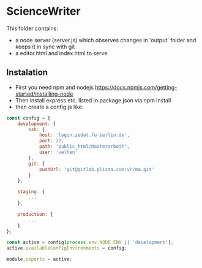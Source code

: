 # ScienceWriter
This folder contains:
* a node server (server.js) which observes changes in 'output' folder and keeps it in sync with git
* a editor.html and index.html to serve

## Instalation
* First you need npm and nodejs https://docs.npmjs.com/getting-started/installing-node
* Then install express etc. listed in package.json via npm install
* then create a config.js like:

```javascript
const config = {
	development: {
		ssh: {
			host: 'login.zedat.fu-berlin.de',
			port: 22,
			path: 'public_html/Masterarbeit',
			user: 'velten'
		},
		git: {
			pushUrl: 'git@gitlab.plista.com:vh/ma.git'
		}
	},

	staging: {
		...
	},

	production: {
		...
	}
};

const active = config[process.env.NODE_ENV || 'development'];
active.availableConfigEnvironments = config;

module.exports = active;
```

